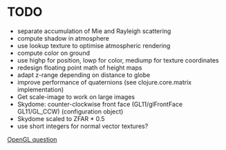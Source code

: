 # TODO

* separate accumulation of Mie and Rayleigh scattering
* compute shadow in atmosphere
* use lookup texture to optimise atmospheric rendering
* compute color on ground
* use highp for position, lowp for color, mediump for texture coordinates
* redesign floating point math of height maps
* adapt z-range depending on distance to globe
* improve performance of quaternions (see clojure.core.matrix implementation)
* Get scale-image to work on large images
* Skydome: counter-clockwise front face (GL11/glFrontFace GL11/GL\_CCW) (configuration object)
* Skydome scaled to ZFAR * 0.5
* use short integers for normal vector textures?

[OpenGL question](https://gamedev.stackexchange.com/questions/192358/opengl-height-map-accuracy-for-planetary-rendering)
